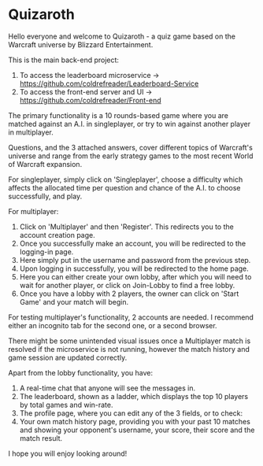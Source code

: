 # Quizaroth


Hello everyone and welcome to Quizaroth - a quiz game based on the Warcraft universe by Blizzard Entertainment.

This is the main back-end project:

1. To access the leaderboard microservice -> https://github.com/coldrefreader/Leaderboard-Service
2. To access the front-end server and UI  -> https://github.com/coldrefreader/Front-end

The primary functionality is a 10 rounds-based game where you are matched against an A.I. in singleplayer, or try to win against another player in multiplayer.

Questions, and the 3 attached answers, cover different topics of Warcraft's universe and range from the early strategy games to the most recent World of Warcraft expansion.


For singleplayer, simply click on 'Singleplayer', choose a difficulty which affects the allocated time per question and chance of the A.I. to choose successfully, and play.

For multiplayer:
1. Click on 'Multiplayer' and then 'Register'. This redirects you to the account creation page.
2. Once you successfully make an account, you will be redirected to the logging-in page.
3. Here simply put in the username and password from the previous step.
4. Upon logging in successfully, you will be redirected to the home page.
5. Here you can either create your own lobby, after which you will need to wait for another player, or click on Join-Lobby to find a free lobby.
6. Once you have a lobby with 2 players, the owner can click on 'Start Game' and your match will begin.

For testing multiplayer's functionality, 2 accounts are needed. I recommend either an incognito tab for the second one, or a second browser.

There might be some unintended visual issues once a Multiplayer match is resolved if the microservice is not running, however the match history and game session are updated correctly.

Apart from the lobby functionality, you have:
1. A real-time chat that anyone will see the messages in.
2. The leaderboard, shown as a ladder, which displays the top 10 players by total games and win-rate.
3. The profile page, where you can edit any of the 3 fields, or to check:
4. Your own match history page, providing you with your past 10 matches and showing your opponent's username, your score, their score and the match result.

I hope you will enjoy looking around!
